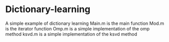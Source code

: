 # Dictionary-learning
A simple example of dictionary learning
Main.m  is the main function
Mod.m is the iterator function
Omp.m is a simple implementation of the omp method
ksvd.m is  a simple implementation of the ksvd method
